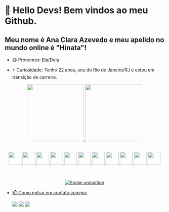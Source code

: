 # 👋 Hello Devs! Bem vindos ao meu Github.
## Meu nome é Ana Clara Azevedo e meu apelido no mundo online é "Hinata"!


  - 😄 Pronomes: Ela/Dela

- ⚡ Curiosidade: Tenho 22 anos, sou do Rio de Janeiro/RJ e estou em transição de carreira.

  
  
  
  
  
<div align="center">

  <a href="https://github.com/AnaClaraazz">
  <img height="180em" src="https://github-readme-stats.vercel.app/api/top-langs/?username=AnaClaraazz&layout=compact&langs_count=7&theme=dracula"/>
  <img height="180em" src="https://github-readme-stats.vercel.app/api?username=AnaClaraazz&show_icons=true&theme=dracula&include_all_commits=true&count_private=true"/>

</div>
 
<div align="center">

<p><br />
  <img src="https://cdn.jsdelivr.net/gh/devicons/devicon/icons/html5/html5-original.svg" width="40" height="40"/>
  <img src="https://cdn.jsdelivr.net/gh/devicons/devicon/icons/css3/css3-original.svg" width="40" height="40"/> 
  <img src="https://cdn.jsdelivr.net/gh/devicons/devicon/icons/git/git-original.svg"  width="40" height="40" />
  <img src="https://cdn.jsdelivr.net/gh/devicons/devicon/icons/vscode/vscode-original.svg"  width="40" height="40" />
  <img src="https://cdn.jsdelivr.net/gh/devicons/devicon/icons/javascript/javascript-original.svg"  width="40" height="40" />
  <img src="https://cdn.jsdelivr.net/gh/devicons/devicon/icons/typescript/typescript-original.svg"  width="40" height="40" />
  <img src="https://cdn.jsdelivr.net/gh/devicons/devicon/icons/nestjs/nestjs-plain.svg"  width="40" height="40"/>
  <img src="https://cdn.jsdelivr.net/gh/devicons/devicon/icons/materialui/materialui-original.svg"  width="40" height="40" />
  <img src="https://cdn.jsdelivr.net/gh/devicons/devicon/icons/react/react-original.svg" width="40" height="40"/>
  <img src="https://cdn.jsdelivr.net/gh/devicons/devicon/icons/mysql/mysql-original.svg"  width="40" height="40" />
  <img src="https://cdn.jsdelivr.net/gh/devicons/devicon/icons/postgresql/postgresql-original.svg" width="40" height="40" />
</div>
  
<div align="center">
<p><br />

  ![Snake animation](https://github.com/AnaClaraaz/AnaClaraazz/blob/output/github-contribution-grid-snake.svg)

</div>

- 📫 Como entrar em contato comigo:

  <div>
  <a href="https://instagram.com//anaclaraazz/" target="_blank"><img src="https://img.shields.io/badge/-Instagram-%23E4405F?style=for-the-badge&logo=instagram&logoColor=white" target="_blank"></a>
  <a href = "mailto:ana.clara93360@gmail.com"><img src="https://img.shields.io/badge/Gmail-D14836?style=for-the-badge&logo=gmail&logoColor=white" target="_blank"></a>
  <a href="https://www.linkedin.com/in/ana-clara-azevedo-fullstackdev/" target="_blank"><img src="https://img.shields.io/badge/-LinkedIn-%230077B5?style=for-the-badge&logo=linkedin&logoColor=white" target="_blank"></a>   
  </div>




